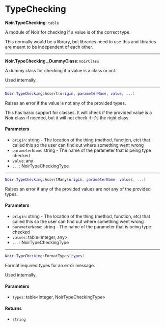 # TypeChecking

**Noir.TypeChecking**: `table`

A module of Noir for checking if a value is of the correct type.

This normally would be a library, but libraries need to use this and libraries are meant to be independent of each other.

***

**Noir.TypeChecking.\_DummyClass**: `NoirClass`

A dummy class for checking if a value is a class or not.

Used internally.

***

```lua
Noir.TypeChecking:Assert(origin, parameterName, value, ...)
```

Raises an error if the value is not any of the provided types.

This has basic support for classes. It will check if the provided value is a Noir class if needed, but it will not check if it's the right class.

#### Parameters

* `origin`: string - The location of the thing (method, function, etc) that called this so the user can find out where something went wrong
* `parameterName`: string - The name of the parameter that is being type checked
* `value`: any
* `...`: NoirTypeCheckingType

***

```lua
Noir.TypeChecking:AssertMany(origin, parameterName, values, ...)
```

Raises an error if any of the provided values are not any of the provided types.

#### Parameters

* `origin`: string - The location of the thing (method, function, etc) that called this so the user can find out where something went wrong
* `parameterName`: string - The name of the parameter that is being type checked
* `values`: table\<integer, any>
* `...`: NoirTypeCheckingType

***

```lua
Noir.TypeChecking:FormatTypes(types)
```

Format required types for an error message.

Used internally.

#### Parameters

* `types`: table\<integer, NoirTypeCheckingType>

#### Returns

* `string`
